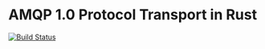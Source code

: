 # AMQP 1.0 Protocol Transport in Rust

[![Build Status](https://travis-ci.org/fafhrd91/rust-amqp-transport.svg?branch=master)](https://travis-ci.org/fafhrd91/rust-amqp-transport)